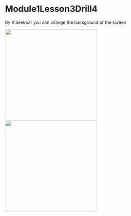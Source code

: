 # Module1Lesson3Drill4

By 4 Seekbar you can change the background of the screen

<img src = "https://user-images.githubusercontent.com/102150516/185942805-78e7f082-fa4f-4f67-966e-65ade8a251a4.jpg" width = 300> 

<img src = "https://user-images.githubusercontent.com/102150516/185942801-2149c124-9e24-4a33-bf0b-57488a5d37d7.jpg" width = 300> 
